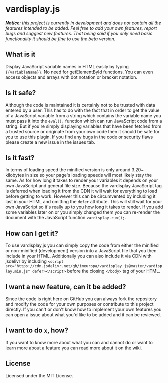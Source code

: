 # vardisplay.js

_**Notice**: this project is currently in development and does not contain all the features intended to be added. Feel free to add your own features, report bugs and suggest new features. That being said if you only need basic functionality it should be fine to use the beta version._

## What is it
Display JavaScript variable names in HTML easily by typing `{{variableName}}`. No need for getElementById functions. You can even access objects and arrays with dot notation or bracket notation.

## Is it safe?
Although the code is maintained it is certainly not to be trusted with data entered by a user. This has to do with the fact that in order to get the value of a JavaScript variable from a string which contains the variable name you must pass it into the `eval();` function which can run JavaScript code from a string. But if you're simply displaying variables that have been fetched from a trusted source or originate from your own code then it should be safe for you to use this plugin. If you find any bugs in the code or security flaws please create a new issue in the issues tab.

## Is it fast?
In terms of loading speed the minified version is only around 3.20~ kilobytes in size so your page's loading speeds will most likely stay the same. As for how long it takes to render your variables it depends on your own JavaScript and general file size. Because the vardisplay JavaScript tag is deferred when loading it from the CDN it will wait for everything to load before getting to work. However this can be circumvented by including it last in your HTML and omitting the `defer` attribute. This will still wait for your own JavaScript so it's really up to you how long it takes to render. If you add some variables later on or you simply changed them you can re-render the document with the JavaScript function `vardisplay.run();`.

## How can I get it?
To use vardisplay.js you can simply copy the code from either the minified or non-minified (development) version into a JavaScript file that you then include in your HTML. Additionally you can also include it via CDN with jsdelivr by including `<script src="https://cdn.jsdelivr.net/gh/imeuropa/vardisplay.js@master/vardisplay.min.js" defer></script>` before the closing `</body>` tag of your HTML.

## I want a new feature, can it be added?
Since the code is right here on GitHub you can always fork the repository and modify the code for your own purposes or contribute to this project directly. If you can't or don't know how to implement your own features you can open a issue about what you'd like to be added and it can be reviewed.

## I want to do `x`, how?
If you want to know more about what you can and cannot do or want to learn more about a feature you can read more about it on the [wiki](https://github.com/imeuropa/vardisplay.js/wiki).

## License
Licensed under the MIT License.
